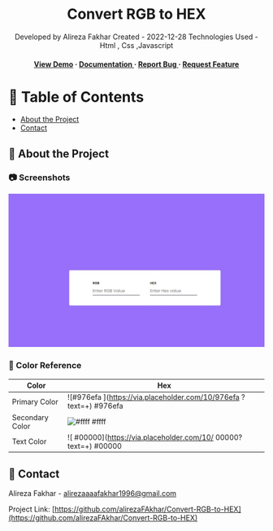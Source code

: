 <div align='center'>

<h1>Convert RGB to HEX</h1>
<p>Developed by Alireza Fakhar Created - 2022-12-28 Technologies Used - Html , Css ,Javascript </p>

<h4> <a href=https://alirezafakhar.github.io/Convert-RGB-to-HEX/index>View Demo</a> <span> · </span> <a href="https://github.com/alirezaFAkhar/Convert-RGB-to-HEX/blob/master/README.md"> Documentation </a> <span> · </span> <a href="https://github.com/alirezaFAkhar/Convert-RGB-to-HEX/issues"> Report Bug </a> <span> · </span> <a href="https://github.com/alirezaFAkhar/Convert-RGB-to-HEX/issues"> Request Feature </a> </h4>


</div>

# :notebook_with_decorative_cover: Table of Contents

- [About the Project](#star2-about-the-project)
- [Contact](#handshake-contact)


## :star2: About the Project

### :camera: Screenshots
<div align="center"> <a href="https://alirezafakhar.github.io/Convert-RGB-to-HEX/index"><img src="https://github.com/alirezaFAkhar/Convert-RGB-to-HEX/blob/main/asset/images/convert.webp" alt='image' width='800'/></a> </div>



### :art: Color Reference
| Color | Hex |
| --------------- | ---------------------------------------------------------------- |
| Primary Color | ![#976efa ](https://via.placeholder.com/10/976efa ?text=+) #976efa |
| Secondary Color | ![#ffff](https://via.placeholder.com/10/ffff?text=+) #ffff |
| Text Color | ![ #00000](https://via.placeholder.com/10/ 00000?text=+) #00000 |

## :handshake: Contact

Alireza Fakhar - alirezaaaafakhar1996@gmail.com

Project Link: [https://github.com/alirezaFAkhar/Convert-RGB-to-HEX](https://github.com/alirezaFAkhar/Convert-RGB-to-HEX)
